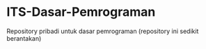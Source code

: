 # ITS-Dasar-Pemrograman
Repository pribadi untuk dasar pemrograman
(repository ini sedikit berantakan)
